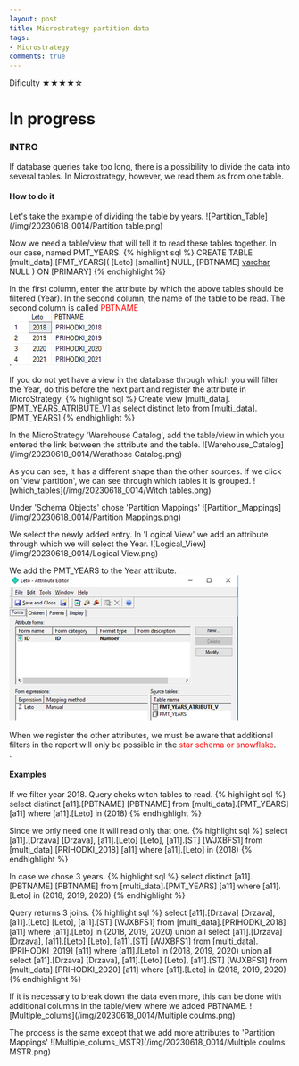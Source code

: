 ```yaml
---
layout: post
title: Microstrategy partition data
tags:
- Microstrategy
comments: true
---
```

Dificulty ★★★★☆


# In progress

### INTRO
If database queries take too long, there is a possibility to divide the data into several tables. In Microstrategy, however, we read them as from one table.

#### How to do it

Let's take the example of dividing the table by years.
![Partition_Table](/img/20230618_0014/Partition table.png)

Now we need a table/view that will tell it to read these tables together. In our case, named PMT_YEARS.
{% highlight sql %}
CREATE TABLE [multi_data].[PMT_YEARS](
	[Leto] [smallint] NULL,
	[PBTNAME] [varchar](50) NULL
) ON [PRIMARY]
{% endhighlight %}


In the first column, enter the attribute by which the above tables should be filtered (Year). 
In the second column, the name of the table to be read. The second column is called <font color='red'>PBTNAME</font> <br />.
![Table](/img/20230618_0014/Table.png)


If you do not yet have a view in the database through which you will filter the Year, do this before the next part and register the attribute in MicroStrategy.
{% highlight sql %}
Create view [multi_data].[PMT_YEARS_ATRIBUTE_V] as
select distinct leto from [multi_data].[PMT_YEARS]
{% endhighlight %}

In the MicroStrategy 'Warehouse Catalog', add the table/view in which you entered the link between the attribute and the table.
![Warehouse_Catalog](/img/20230618_0014/Werathose Catalog.png)

As you can see, it has a different shape than the other sources. 
If we click on 'view partition', we can see through which tables it is grouped.
![which_tables](/img/20230618_0014/Witch tables.png)

Under 'Schema Objects' chose 'Partition Mappings'
![Partition_Mappings](/img/20230618_0014/Partition Mappings.png)

We select the newly added entry. In 'Logical View' we add an attribute through which we will select the Year.
![Logical_View](/img/20230618_0014/Logical View.png)

We add the PMT_YEARS to the Year attribute.
![Year](/img/20230618_0014/Year.png)

When we register the other attributes, we must be aware that additional filters in the report will only be possible in the <font color='red'>star schema or snowflake</font>. <br />.

#### Examples

If we filter year 2018. Query cheks witch tables to read.
{% highlight sql %}
select	distinct [a11].[PBTNAME]  [PBTNAME]
from	[multi_data].[PMT_YEARS]	[a11]
where	[a11].[Leto] in (2018)
{% endhighlight %}

Since we only need one it will read only that one.
{% highlight sql %}
select	[a11].[Drzava]  [Drzava],
	[a11].[Leto]  [Leto],
	[a11].[ST]  [WJXBFS1]
from	[multi_data].[PRIHODKI_2018]	[a11]
where	[a11].[Leto] in (2018)
{% endhighlight %}

In case we chose 3 years.
{% highlight sql %}
select	distinct [a11].[PBTNAME]  [PBTNAME]
from	[multi_data].[PMT_YEARS]	[a11]
where	[a11].[Leto] in (2018, 2019, 2020)
{% endhighlight %}

Query returns 3 joins.
{% highlight sql %}
select	[a11].[Drzava]  [Drzava],
	[a11].[Leto]  [Leto],
	[a11].[ST]  [WJXBFS1]
from	[multi_data].[PRIHODKI_2018]	[a11]
where	[a11].[Leto] in (2018, 2019, 2020)
union all
select	[a11].[Drzava]  [Drzava],
	[a11].[Leto]  [Leto],
	[a11].[ST]  [WJXBFS1]
from	[multi_data].[PRIHODKI_2019]	[a11]
where	[a11].[Leto] in (2018, 2019, 2020)
union all
select	[a11].[Drzava]  [Drzava],
	[a11].[Leto]  [Leto],
	[a11].[ST]  [WJXBFS1]
from	[multi_data].[PRIHODKI_2020]	[a11]
where	[a11].[Leto] in (2018, 2019, 2020)
{% endhighlight %}

If it is necessary to break down the data even more, this can be done with additional columns in the table/view where we added PBTNAME.
![Multiple_colums](/img/20230618_0014/Multiple coulms.png)

The process is the same except that we add more attributes to 'Partition Mappings'
![Multiple_colums_MSTR](/img/20230618_0014/Multiple coulms MSTR.png)



